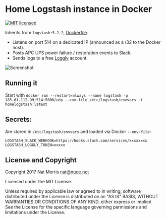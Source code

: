 # Home Logstash instance in Docker

[![MIT licensed](https://img.shields.io/badge/license-MIT-blue.svg)](https://raw.githubusercontent.com/natm/home-logstash-docker/master/LICENSE)

Inherits from `logstash:5.2.2`, [Dockerfile](https://github.com/docker-library/logstash/blob/master/5/Dockerfile).

* Listens on port 514 on a dedicated IP (announced as a /32 to the Docker host).
* Posts APC UPS power failure / restoration events to Slack.
* Sends logs to a free [Loggly](http://www.loggly.com) account.

![Screenshot](https://raw.github.com/natm/home-logstash-docker/master/docs/screenshot_slack1.png)

## Running it

Start with `docker run --restart=always --name logstash -p 185.61.112.99:514:5000/udp --env-file /etc/logstash/envvars -t homelogstash:latest`

## Secrets:

Are stored in `/etc/logstash/envvars` and loaded via Docker `--env-file`:

```
LOGSTASH_SLACK_WEBHOOK=https://hooks.slack.com/services/xxxxxxxx
LOGSTASH_LOGGLY_TOKEN=xxxxx
```

## License and Copyright

Copyright 2017 Nat Morris nat@nuqe.net

Licensed under the MIT License.

Unless required by applicable law or agreed to in writing, software distributed under the License is distributed on an "AS IS" BASIS, WITHOUT WARRANTIES OR CONDITIONS OF ANY KIND, either express or implied. See the License for the specific language governing permissions and limitations under the License.
